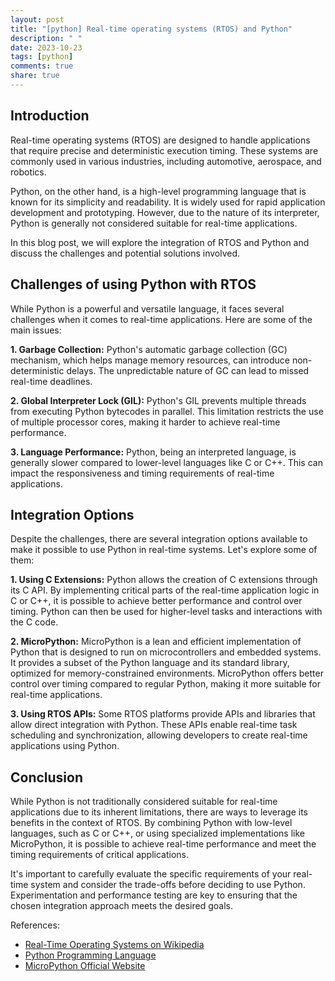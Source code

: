```yaml
---
layout: post
title: "[python] Real-time operating systems (RTOS) and Python"
description: " "
date: 2023-10-23
tags: [python]
comments: true
share: true
---
```


## Introduction

Real-time operating systems (RTOS) are designed to handle applications that require precise and deterministic execution timing. These systems are commonly used in various industries, including automotive, aerospace, and robotics.

Python, on the other hand, is a high-level programming language that is known for its simplicity and readability. It is widely used for rapid application development and prototyping. However, due to the nature of its interpreter, Python is generally not considered suitable for real-time applications.

In this blog post, we will explore the integration of RTOS and Python and discuss the challenges and potential solutions involved.

## Challenges of using Python with RTOS

While Python is a powerful and versatile language, it faces several challenges when it comes to real-time applications. Here are some of the main issues:

**1. Garbage Collection:** Python's automatic garbage collection (GC) mechanism, which helps manage memory resources, can introduce non-deterministic delays. The unpredictable nature of GC can lead to missed real-time deadlines.

**2. Global Interpreter Lock (GIL):** Python's GIL prevents multiple threads from executing Python bytecodes in parallel. This limitation restricts the use of multiple processor cores, making it harder to achieve real-time performance.

**3. Language Performance:** Python, being an interpreted language, is generally slower compared to lower-level languages like C or C++. This can impact the responsiveness and timing requirements of real-time applications.

## Integration Options

Despite the challenges, there are several integration options available to make it possible to use Python in real-time systems. Let's explore some of them:

**1. Using C Extensions:** Python allows the creation of C extensions through its C API. By implementing critical parts of the real-time application logic in C or C++, it is possible to achieve better performance and control over timing. Python can then be used for higher-level tasks and interactions with the C code.

**2. MicroPython:** MicroPython is a lean and efficient implementation of Python that is designed to run on microcontrollers and embedded systems. It provides a subset of the Python language and its standard library, optimized for memory-constrained environments. MicroPython offers better control over timing compared to regular Python, making it more suitable for real-time applications.

**3. Using RTOS APIs:** Some RTOS platforms provide APIs and libraries that allow direct integration with Python. These APIs enable real-time task scheduling and synchronization, allowing developers to create real-time applications using Python.

## Conclusion

While Python is not traditionally considered suitable for real-time applications due to its inherent limitations, there are ways to leverage its benefits in the context of RTOS. By combining Python with low-level languages, such as C or C++, or using specialized implementations like MicroPython, it is possible to achieve real-time performance and meet the timing requirements of critical applications.

It's important to carefully evaluate the specific requirements of your real-time system and consider the trade-offs before deciding to use Python. Experimentation and performance testing are key to ensuring that the chosen integration approach meets the desired goals.

References:
- [Real-Time Operating Systems on Wikipedia](https://en.wikipedia.org/wiki/Real-time_operating_system)
- [Python Programming Language](https://www.python.org/)
- [MicroPython Official Website](https://www.micropython.org/)